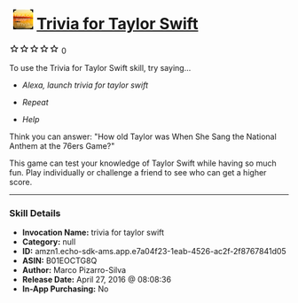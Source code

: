 # &nbsp;<img src="skill_icon" alt="Trivia for Taylor Swift icon" width="36"> [Trivia for Taylor Swift](http://alexa.amazon.com/#skills/amzn1.echo-sdk-ams.app.e7a04f23-1eab-4526-ac2f-2f8767841d05)
![0 stars](../../images/ic_star_border_black_18dp_1x.png)![0 stars](../../images/ic_star_border_black_18dp_1x.png)![0 stars](../../images/ic_star_border_black_18dp_1x.png)![0 stars](../../images/ic_star_border_black_18dp_1x.png)![0 stars](../../images/ic_star_border_black_18dp_1x.png) 0

To use the Trivia for Taylor Swift skill, try saying...

* *Alexa, launch trivia for taylor swift*

* *Repeat*

* *Help*

Think you can answer:
 "How old Taylor was When She Sang the National Anthem at the 76ers Game?"

This game can test your knowledge of Taylor Swift while having so much fun. Play individually or challenge a friend to see who can get a higher score.

***

### Skill Details

* **Invocation Name:** trivia for taylor swift
* **Category:** null
* **ID:** amzn1.echo-sdk-ams.app.e7a04f23-1eab-4526-ac2f-2f8767841d05
* **ASIN:** B01EOCTG8Q
* **Author:** Marco Pizarro-Silva
* **Release Date:** April 27, 2016 @ 08:08:36
* **In-App Purchasing:** No

